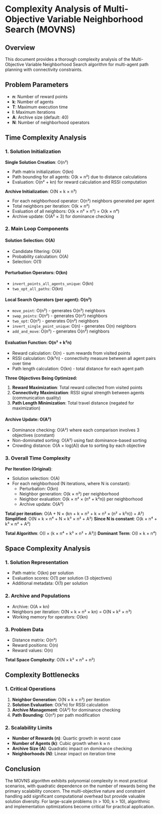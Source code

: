# Complexity Analysis of Multi-Objective Variable Neighborhood Search (MOVNS)

## Overview

This document provides a thorough complexity analysis of the Multi-Objective Variable Neighborhood Search algorithm for multi-agent path planning with connectivity constraints.

## Problem Parameters

- **n**: Number of reward points
- **k**: Number of agents  
- **T**: Maximum execution time
- **I**: Maximum iterations
- **A**: Archive size (default: 40)
- **N**: Number of neighborhood operators

## Time Complexity Analysis

### 1. Solution Initialization

**Single Solution Creation**: O(n²)
- Path matrix initialization: O(kn)
- Path bounding for all agents: O(k × n²) due to distance calculations
- Evaluation: O(n² + kn) for reward calculation and RSSI computation

**Archive Initialization**: O(N × k × n³)
- For each neighborhood operator: O(n²) neighbors generated per agent
- Total neighbors per iteration: O(k × n²)
- Evaluation of all neighbors: O(k × n² × n²) = O(k × n⁴)
- Archive update: O(A² × 3) for dominance checking

### 2. Main Loop Components

#### Solution Selection: O(A)
- Candidate filtering: O(A)
- Probability calculation: O(A)
- Selection: O(1)

#### Perturbation Operators: O(kn)
- `invert_points_all_agents_unique`: O(kn)
- `two_opt_all_paths`: O(kn)

#### Local Search Operators (per agent): O(n²)
- `move_point`: O(n²) - generates O(n²) neighbors
- `swap_points`: O(n²) - generates O(n²) neighbors  
- `two_opt`: O(n²) - generates O(n²) neighbors
- `invert_single_point_unique`: O(n) - generates O(n) neighbors
- `add_and_move`: O(n²) - generates O(n²) neighbors

#### Evaluation Function: O(n² + k²n)
- Reward calculation: O(n) - sum rewards from visited points
- RSSI calculation: O(k²n) - connectivity measure between all agent pairs over time
- Path length calculation: O(kn) - total distance for each agent path

**Three Objectives Being Optimized:**
1. **Reward Maximization**: Total reward collected from visited points
2. **Connectivity Maximization**: RSSI signal strength between agents (communication quality)
3. **Path Length Minimization**: Total travel distance (negated for maximization)

#### Archive Update: O(A²)
- Dominance checking: O(A²) where each comparison involves 3 objectives (constant)
- Non-dominated sorting: O(A²) using fast dominance-based sorting
- Crowding distance: O(A × log(A)) due to sorting by each objective

### 3. Overall Time Complexity

**Per Iteration (Original)**: 
- Solution selection: O(A)
- For each neighborhood (N iterations, where N is constant):
  - Perturbation: O(kn)
  - Neighbor generation: O(k × n²) per neighborhood
  - Neighbor evaluation: O(k × n² × (n² + k²n)) per neighborhood
  - Archive update: O(A²)

**Total per iteration**: O(A + N × (kn + k × n² + k × n² × (n² + k²n)) + A²)
**Simplified**: O(N × k × n⁴ + N × k³ × n² + A²)
**Since N is constant**: O(k × n⁴ + k³ × n² + A²)

**Total Algorithm**: O(I × (k × n⁴ + k³ × n² + A²))
**Dominant Term**: O(I × k × n⁴)

## Space Complexity Analysis

### 1. Solution Representation
- Path matrix: O(kn) per solution
- Evaluation scores: O(1) per solution (3 objectives)
- Additional metadata: O(1) per solution

### 2. Archive and Populations
- Archive: O(A × kn)
- Neighbors per iteration: O(N × k × n² × kn) = O(N × k² × n³)
- Working memory for operators: O(kn)

### 3. Problem Data
- Distance matrix: O(n²)
- Reward positions: O(n)
- Reward values: O(n)

**Total Space Complexity**: O(N × k² × n³ + n²)

## Complexity Bottlenecks

### 1. Critical Operations
1. **Neighbor Generation**: O(N × k × n²) per iteration
2. **Solution Evaluation**: O(k²n) for RSSI calculation  
3. **Archive Management**: O(A²) for dominance checking
4. **Path Bounding**: O(n²) per path modification

### 2. Scalability Limits
- **Number of Rewards (n)**: Quartic growth in worst case
- **Number of Agents (k)**: Cubic growth when k ≈ n
- **Archive Size (A)**: Quadratic impact on dominance checking
- **Neighborhoods (N)**: Linear impact on iteration time

## Conclusion

The MOVNS algorithm exhibits polynomial complexity in most practical scenarios, with quadratic dependence on the number of rewards being the primary scalability concern. The multi-objective nature and constraint handling add significant computational overhead but provide valuable solution diversity. For large-scale problems (n > 100, k > 10), algorithmic and implementation optimizations become critical for practical application.
